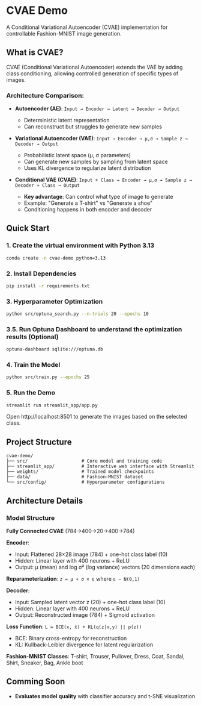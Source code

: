 # CVAE Demo

A Conditional Variational Autoencoder (CVAE) implementation for controllable Fashion-MNIST image generation.

## What is CVAE?

CVAE (Conditional Variational Autoencoder) extends the VAE by adding class conditioning, allowing controlled generation of specific types of images.

### Architecture Comparison:

- **Autoencoder (AE)**: `Input → Encoder → Latent → Decoder → Output`
  - Deterministic latent representation
  - Can reconstruct but struggles to generate new samples

- **Variational Autoencoder (VAE)**: `Input → Encoder → μ,σ → Sample z → Decoder → Output`
  - Probabilistic latent space (μ, σ parameters)
  - Can generate new samples by sampling from latent space
  - Uses KL divergence to regularize latent distribution

- **Conditional VAE (CVAE)**: `Input + Class → Encoder → μ,σ → Sample z → Decoder + Class → Output`
  - **Key advantage**: Can control what type of image to generate
  - Example: "Generate a T-shirt" vs "Generate a shoe"
  - Conditioning happens in both encoder and decoder

## Quick Start
### 1. Create the virtual environment with Python 3.13
```bash
conda create -n cvae-demo python=3.13
```

### 2. Install Dependencies
```bash
pip install -r requirements.txt
```

### 3. Hyperparameter Optimization
```bash
python src/optuna_search.py --n-trials 20 --epochs 10
```

### 3.5. Run Optuna Dashboard to understand the optimization results (Optional)
```bash
optuna-dashboard sqlite:///optuna.db
```

### 4. Train the Model
```bash
python src/train.py --epochs 25
```

### 5. Run the Demo
```bash
streamlit run streamlit_app/app.py
```

Open http://localhost:8501 to generate the images based on the selected class.

## Project Structure
```
cvae-demo/
├── src/                    # Core model and training code
├── streamlit_app/          # Interactive web interface with Streamlit
├── weights/                # Trained model checkpoints
├── data/                   # Fashion-MNIST dataset
└── src/config/             # Hyperparameter configurations
```

## Architecture Details

### Model Structure
**Fully Connected CVAE** (784→400→20→400→784)

**Encoder**:
- Input: Flattened 28×28 image (784) + one-hot class label (10)
- Hidden: Linear layer with 400 neurons + ReLU
- Output: μ (mean) and log σ² (log variance) vectors (20 dimensions each)

**Reparameterization**: `z = μ + σ × ε` where `ε ~ N(0,1)`

**Decoder**:
- Input: Sampled latent vector z (20) + one-hot class label (10) 
- Hidden: Linear layer with 400 neurons + ReLU
- Output: Reconstructed image (784) + Sigmoid activation

**Loss Function**: `L = BCE(x, x̂) + KL(q(z|x,y) || p(z))`
- BCE: Binary cross-entropy for reconstruction
- KL: Kullback-Leibler divergence for latent regularization

**Fashion-MNIST Classes**: T-shirt, Trouser, Pullover, Dress, Coat, Sandal, Shirt, Sneaker, Bag, Ankle boot

## Comming Soon
- **Evaluates model quality** with classifier accuracy and t-SNE visualization